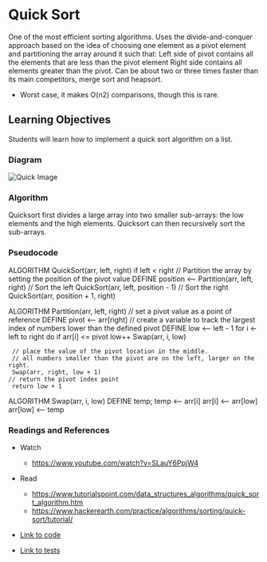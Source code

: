 # Quick Sort
One of the most efficient sorting algorithms. Uses the divide-and-conquer approach based on the idea of choosing one element as a pivot element and partitioning the array around it such that: Left side of pivot contains all the elements that are less than the pivot element Right side contains all elements greater than the pivot. Can be about two or three times faster than its main competitors, merge sort and heapsort.
* Worst case, it makes O(n2) comparisons, though this is rare.


## Learning Objectives
Students will learn how to implement a quick sort algorithm on a list.

### Diagram
![Quick Image](quick-sort.png)

### Algorithm
Quicksort first divides a large array into two smaller sub-arrays: the low elements and the high elements. Quicksort can then recursively sort the sub-arrays.

### Pseudocode

ALGORITHM QuickSort(arr, left, right)
    if left < right
        // Partition the array by setting the position of the pivot value 
        DEFINE position <-- Partition(arr, left, right)
        // Sort the left
        QuickSort(arr, left, position - 1)
        // Sort the right
        QuickSort(arr, position + 1, right)

ALGORITHM Partition(arr, left, right)
    // set a pivot value as a point of reference
    DEFINE pivot <-- arr[right]
    // create a variable to track the largest index of numbers lower than the defined pivot
    DEFINE low <-- left - 1
    for i <- left to right do
        if arr[i] <= pivot
            low++
            Swap(arr, i, low)

     // place the value of the pivot location in the middle.
     // all numbers smaller than the pivot are on the left, larger on the right. 
     Swap(arr, right, low + 1)
    // return the pivot index point
     return low + 1

ALGORITHM Swap(arr, i, low)
    DEFINE temp;
    temp <-- arr[i]
    arr[i] <-- arr[low]
    arr[low] <-- temp


### Readings and References
* Watch
  * https://www.youtube.com/watch?v=SLauY6PpjW4

* Read
  * https://www.tutorialspoint.com/data_structures_algorithms/quick_sort_algorithm.htm
  * https://www.hackerearth.com/practice/algorithms/sorting/quick-sort/tutorial/


* [Link to code](../code401challenges/src/main/java/code401challenges/QuickSort.java)
* [Link to tests](../code401challenges/src/test/java/code401challenges/QuickSortTest.java)
